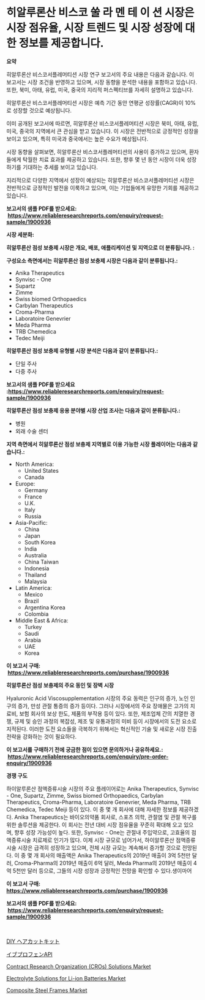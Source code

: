 <p><h1>히알루론산 비스코 쑬 라 멘 테 이 션 시장은 시장 점유율, 시장 트렌드 및 시장 성장에 대한 정보를 제공합니다.</h1></p><p><strong>요약</strong></p>
<p><p>히알루론산 비스코서플레머티션 시장 연구 보고서의 주요 내용은 다음과 같습니다. 이 보고서는 시장 조건을 반영하고 있으며, 시장 동향을 분석한 내용을 포함하고 있습니다. 또한, 북미, 아태, 유럽, 미국, 중국의 지리적 퍼스펙티브를 자세히 설명하고 있습니다.</p><p>히알루론산 비스코서플레머티션 시장은 예측 기간 동안 연평균 성장률(CAGR)이 10%로 성장할 것으로 예상됩니다.</p><p>이미 공개된 보고서에 따르면, 히알루론산 비스코서플레머티션 시장은 북미, 아태, 유럽, 미국, 중국의 지역에서 큰 관심을 받고 있습니다. 이 시장은 전반적으로 긍정적인 성장을 보이고 있으며, 특히 미국과 중국에서는 높은 수요가 예상됩니다.</p><p>시장 동향을 살펴보면, 히알루론산 비스코서플레머티션의 사용이 증가하고 있으며, 환자들에게 탁월한 치료 효과를 제공하고 있습니다. 또한, 향후 몇 년 동안 시장이 더욱 성장하기를 기대하는 추세를 보이고 있습니다.</p><p>지리적으로 다양한 지역에서 성장이 예상되는 히알루론산 비스코서플레머티션 시장은 전반적으로 긍정적인 발전을 이룩하고 있으며, 이는 기업들에게 유망한 기회를 제공하고 있습니다.</p></p>
<p><strong>보고서의 샘플 PDF를 받으세요: &nbsp;<a href="https://www.reliableresearchreports.com/enquiry/request-sample/1900936">https://www.reliableresearchreports.com/enquiry/request-sample/1900936</a></strong></p>
<p><strong>시장 세분화:</strong></p>
<p><strong> 히알루론산 점성 보충제 시장은 개요, 배포, 애플리케이션 및 지역으로 더 분류됩니다. :</strong></p>
<p><strong>구성요소 측면에서는 히알루론산 점성 보충제 시장은 다음과 같이 분류됩니다.:</strong></p>
<p><ul><li>Anika Therapeutics</li><li>Synvisc - One</li><li>Supartz</li><li>Zimme</li><li>Swiss biomed Orthopaedics</li><li>Carbylan Therapeutics</li><li>Croma-Pharma</li><li>Laboratoire Genevrier</li><li>Meda Pharma</li><li>TRB Chemedica</li><li>Tedec Meiji</li></ul></p>
<p><strong> 히알루론산 점성 보충제 유형별 시장 분석은 다음과 같이 분류됩니다.:</strong></p>
<p><ul><li>단일 주사</li><li>다중 주사</li></ul></p>
<p><strong>보고서의 샘플 PDF를 받으세요 :<a href="https://www.reliableresearchreports.com/enquiry/request-sample/1900936">https://www.reliableresearchreports.com/enquiry/request-sample/1900936</a></strong></p>
<p><strong> 히알루론산 점성 보충제 응용 분야별 시장 산업 조사는 다음과 같이 분류됩니다.:</strong></p>
<p><ul><li>병원</li><li>외래 수술 센터</li></ul></p>
<p><strong>지역 측면에서 히알루론산 점성 보충제 지역별로 이용 가능한 시장 플레이어는 다음과 같습니다.:</strong></p>
<p><ul>
    <li>
        North America:
        <ul>
            <li>United States</li>
            <li>Canada</li>
        </ul>
    </li>
    <li>
        Europe:
        <ul>
            <li>Germany</li>
            <li>France</li>
            <li>U.K.</li>
            <li>Italy</li>
            <li>Russia</li>
        </ul>
    </li>
    <li>
        Asia-Pacific:
        <ul>
            <li>China</li>
            <li>Japan</li>
            <li>South Korea</li>
            <li>India</li>
            <li>Australia</li>
            <li>China Taiwan</li>
            <li>Indonesia</li>
            <li>Thailand</li>
            <li>Malaysia</li>
        </ul>
    </li>
    <li>
        Latin America:
        <ul>
            <li>Mexico</li>
            <li>Brazil</li>
            <li>Argentina Korea</li>
            <li>Colombia</li>
        </ul>
    </li>
    <li>
        Middle East & Africa:
        <ul>
            <li>Turkey</li>
            <li>Saudi</li>
            <li>Arabia</li>
            <li>UAE</li>
            <li>Korea</li>
        </ul>
    </li>
    </ul></p>
<p><strong>이 보고서 구매: &nbsp;<a href="https://www.reliableresearchreports.com/purchase/1900936">https://www.reliableresearchreports.com/purchase/1900936</a></strong></p>
<p><strong>히알루론산 점성 보충제의 주요 동인 및 장벽 시장</strong></p>
<p><p>Hyaluronic Acid Viscosupplementation 시장의 주요 동력은 인구의 증가, 노인 인구의 증가, 만성 관절 통증의 증가 등이다. 그러나 시장에서의 주요 장애물은 고가의 치료비, 보험 회사의 보상 한도, 제품의 부작용 등이 있다. 또한, 제조업체 간의 치열한 경쟁, 규제 및 승인 과정의 복잡성, 제조 및 유통과정의 미비 등이 시장에서의 도전 요소로 지적된다. 이러한 도전 요소들을 극복하기 위해서는 혁신적인 기술 및 새로운 시장 진출 전략을 강화하는 것이 필요하다.</p></p>
<p><strong>이 보고서를 구매하기 전에 궁금한 점이 있으면 문의하거나 공유하세요.: &nbsp;<a href="https://www.reliableresearchreports.com/enquiry/pre-order-enquiry/1900936">https://www.reliableresearchreports.com/enquiry/pre-order-enquiry/1900936</a></strong></p>
<p><strong>경쟁 구도</strong></p>
<p><p>하이알루론산 점액증류시술 시장의 주요 플레이어로는 Anika Therapeutics, Synvisc - One, Supartz, Zimme, Swiss biomed Orthopaedics, Carbylan Therapeutics, Croma-Pharma, Laboratoire Genevrier, Meda Pharma, TRB Chemedica, Tedec Meiji 등이 있다. 이 중 몇 개 회사에 대해 자세한 정보를 제공하겠다. Anika Therapeutics는 바이오의약품 회사로, 스포츠 의학, 관절염 및 관절 복구를 위한 솔루션을 제공한다. 이 회사는 전년 대비 시장 점유율을 꾸준히 확대해 오고 있으며, 향후 성장 가능성이 높다. 또한, Synvisc - One는 관절내 주입약으로, 고효율의 점액증류시술 치료제로 인기가 많다. 이제 시장 규모로 넘어가서, 하이알루론산 점액증류시술 시장은 급격히 성장하고 있으며, 전체 시장 규모는 계속해서 증가할 것으로 전망된다. 이 중 몇 개 회사의 매출액은 Anika Therapeutics의 2019년 매출이 3억 5천만 달러, Croma-Pharma의 2019년 매출이 6억 달러, Meda Pharma의 2019년 매출이 4억 5천만 달러 등으로, 그들의 시장 성장과 긍정적인 전망을 확인할 수 있다.생이마어</p></p>
<p><strong>이 보고서 구매: &nbsp; <a href="https://www.reliableresearchreports.com/purchase/1900936">https://www.reliableresearchreports.com/purchase/1900936</a></strong></p>
<p><strong>보고서의 샘플 PDF를 받으세요: &nbsp;<a href="https://www.reliableresearchreports.com/enquiry/request-sample/1900936">https://www.reliableresearchreports.com/enquiry/request-sample/1900936</a></strong><strong></strong></p>
<p>&nbsp;</p>
<p><p><a href="https://github.com/ksxzwxabcuynh011/Market-Research-Report-List-1/blob/main/73005032006.md">DIY ヘアカットキット</a></p><p><a href="https://github.com/mcbeesbxa270/Market-Research-Report-List-1/blob/main/55838522007.md">イブプロフェンAPI</a></p><p><a href="https://issuu.com/reportprime-2/docs/contract-research-organization-cros-solutions-mark">Contract Research Organization (CROs) Solutions Market</a></p><p><a href="https://github.com/BryceTownsendr/Market-Research-Report-List-4/blob/main/electrolyte-solutions-for-li-ion-batteries-market.md">Electrolyte Solutions for Li-ion Batteries Market</a></p><p><a href="https://github.com/mahnoor2003/Market-Research-Report-List-3/blob/main/composite-steel-frames-market.md">Composite Steel Frames Market</a></p></p>
